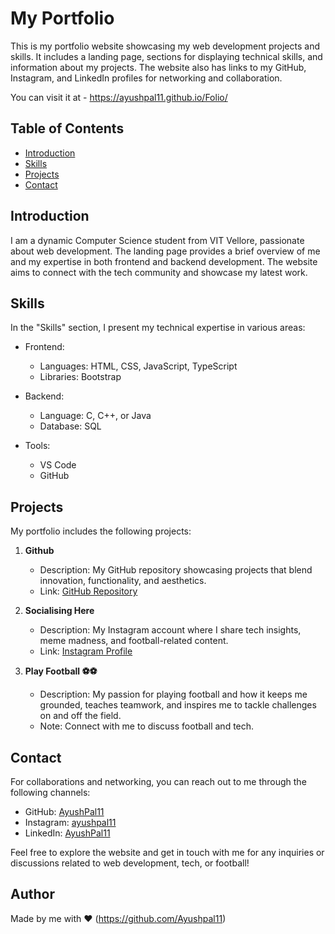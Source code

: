 # My Portfolio

This is my portfolio website showcasing my web development projects and skills. It includes a landing page, sections for displaying technical skills, and information about my projects. The website also has links to my GitHub, Instagram, and LinkedIn profiles for networking and collaboration.

You can visit it at - https://ayushpal11.github.io/Folio/

## Table of Contents

- [Introduction](#introduction)
- [Skills](#skills)
- [Projects](#projects)
- [Contact](#contact)

## Introduction

I am a dynamic Computer Science student from VIT Vellore, passionate about web development. The landing page provides a brief overview of me and my expertise in both frontend and backend development. The website aims to connect with the tech community and showcase my latest work.

## Skills

In the "Skills" section, I present my technical expertise in various areas:

- Frontend:
  - Languages: HTML, CSS, JavaScript, TypeScript
  - Libraries: Bootstrap

- Backend:
  - Language: C, C++, or Java
  - Database: SQL

- Tools:
  - VS Code
  - GitHub

## Projects

My portfolio includes the following projects:

1. **Github**
   - Description: My GitHub repository showcasing projects that blend innovation, functionality, and aesthetics.
   - Link: [GitHub Repository](https://github.com/Ayushpal11)

2. **Socialising Here**
   - Description: My Instagram account where I share tech insights, meme madness, and football-related content.
   - Link: [Instagram Profile](https://www.instagram.com/ayushpal11/)

3. **Play Football ⚽⚽**
   - Description: My passion for playing football and how it keeps me grounded, teaches teamwork, and inspires me to tackle challenges on and off the field.
   - Note: Connect with me to discuss football and tech.

## Contact

For collaborations and networking, you can reach out to me through the following channels:

- GitHub: [AyushPal11](https://github.com/Ayushpal11)
- Instagram: [ayushpal11](https://www.instagram.com/ayushpal11/)
- LinkedIn: [AyushPal11](https://www.linkedin.com/in/AyushPal11/)

Feel free to explore the website and get in touch with me for any inquiries or discussions related to web development, tech, or football!

## Author 

Made by me with ❤️  (https://github.com/Ayushpal11)
